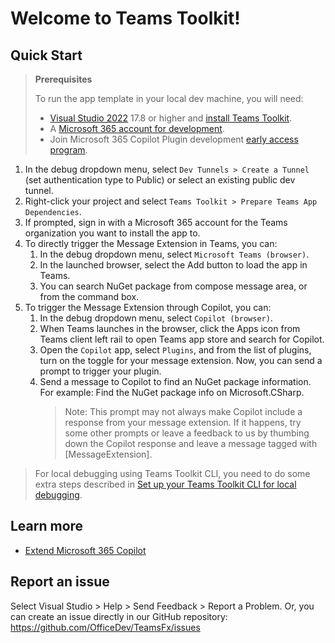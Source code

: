 # Welcome to Teams Toolkit!

## Quick Start

> **Prerequisites**
>
> To run the app template in your local dev machine, you will need:
>
> - [Visual Studio 2022](https://aka.ms/vs) 17.8 or higher and [install Teams Toolkit](https://aka.ms/install-teams-toolkit-vs).
> - A [Microsoft 365 account for development](https://docs.microsoft.com/microsoftteams/platform/toolkit/accounts).
> - Join Microsoft 365 Copilot Plugin development [early access program](https://aka.ms/plugins-dev-waitlist).

1. In the debug dropdown menu, select `Dev Tunnels > Create a Tunnel` (set authentication type to Public) or select an existing public dev tunnel.
2. Right-click your project and select `Teams Toolkit > Prepare Teams App Dependencies`.
3. If prompted, sign in with a Microsoft 365 account for the Teams organization you want
   to install the app to.
4. To directly trigger the Message Extension in Teams, you can:
   1. In the debug dropdown menu, select `Microsoft Teams (browser)`.
   2. In the launched browser, select the Add button to load the app in Teams.
   3. You can search NuGet package from compose message area, or from the command box.
5. To trigger the Message Extension through Copilot, you can:
   1. In the debug dropdown menu, select `Copilot (browser)`.
   2. When Teams launches in the browser, click the Apps icon from Teams client left rail to open Teams app store and search for Copilot.
   3. Open the `Copilot` app, select `Plugins`, and from the list of plugins, turn on the toggle for your message extension. Now, you can send a prompt to trigger your plugin.
   4. Send a message to Copilot to find an NuGet package information. For example: Find the NuGet package info on Microsoft.CSharp.
      > Note: This prompt may not always make Copilot include a response from your message extension. If it happens, try some other prompts or leave a feedback to us by thumbing down the Copilot response and leave a message tagged with [MessageExtension].

> For local debugging using Teams Toolkit CLI, you need to do some extra steps described in [Set up your Teams Toolkit CLI for local debugging](https://aka.ms/teamsfx-cli-debugging).

## Learn more

- [Extend Microsoft 365 Copilot](https://aka.ms/teamsfx-copilot-plugin)

## Report an issue

Select Visual Studio > Help > Send Feedback > Report a Problem.
Or, you can create an issue directly in our GitHub repository:
https://github.com/OfficeDev/TeamsFx/issues
